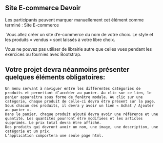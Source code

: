 ## Site E-commerce Devoir
Les participants peuvent marquer manuellement cet élément comme terminé : Site E-commerce

​ Vous allez créer un site d’e-commerce du nom de votre choix. Le style et les produits « vendus » sont laissés à votre libre choix.

Vous ne pouvez pas utiliser de librairie autre que celles vues pendant les exercices ou fournies avec Bootstrap.

## Votre projet devra néanmoins présenter quelques éléments obligatoires:  ​

    Un menu servant à naviguer entre les différentes catégories de produits et permettant d’accéder au panier. Au clic sur ce lien, le panier apparaîtra sous forme de fenêtre modale. Au clic sur une catégorie, chaque produit de celle-ci devra être présent sur la page. Sous chacun des produits, il devra y avoir un lien « Achat / Ajouter au panier ». ​
    Dans le panier, chaque produit ajouté devra avoir une référence et une quantité. Les quantités pourront être modifiées et les articles supprimés. Le prix total devra être affiché. ​
    Des produits qui devront avoir un nom, une image, une description, une catégorie et un prix. ​
    L’application comportera une seule page html. ​
